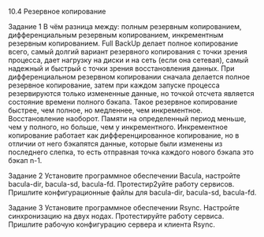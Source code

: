 10.4 Резервное копирование

Задание 1
В чём разница между: полным резервным копированием, дифференциальным резервным копированием, инкрементным резервным копированием.
Full BackUp делает полное копирование всего, самый долгий вариант резервного копирования с точки зрения процесса, дает нагрузку на диски и на сеть (если она сетевая), самый надежный и быстрый с точки зрения восстановления данных.
При дифференциальном резервном копировании сначала делается полное резервное копирование, затем при каждом запуске процесса резервируются только измененные данные, но точкой отсчета является состояние времени полного бэкапа. Такое резервное копирование быстрее, чем полное, но медленнее, чем инкрементное. Восстановление наоборот. Памяти на определенный период меньше, чем у полного, но
больше, чем у инкрементного.
Инкрементное копирование работает как дифференцированное копирование, но в отличии от него бэкапятся данные, которые были изменены из последнего слепка, то есть отправная точка каждого нового бэкапа это бэкап n-1.

Задание 2
Установите программное обеспечении Bacula, настройте bacula-dir, bacula-sd, bacula-fd. Протестир2уйте работу сервисов. Пришлите конфигурационные файлы для bacula-dir, bacula-sd, bacula-fd.



Задание 3
Установите программное обеспечении Rsync. Настройте синхронизацию на двух нодах. Протестируйте работу сервиса. Пришлите рабочую конфигурацию сервера и клиента Rsync.
